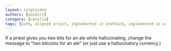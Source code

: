 ```yaml
---
layout: singleidea
authors: [aosdict]
category: [vanilla]
tags: [yafm, aligned priest, implemented in xnethack, implemented in vanilla]
---
```

If a priest gives you two bits for an ale while hallucinating, change the message to "two bitcoins for an ale" (or just use a hallucinatory currency.)

